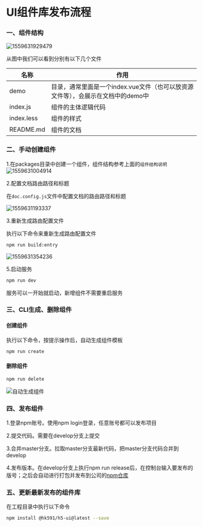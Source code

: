 # UI组件库发布流程

### 一、组件结构

![1559631929479](
https://bear-markdown-img.oss-cn-shenzhen.aliyuncs.com/1559631929479.png)

从图中我们可以看到分别有以下几个文件

| 名称       | 作用                                                         |
| ---------- | ------------------------------------------------------------ |
| demo       | 目录，通常里面是一个index.vue文件（也可以放资源文件等），会展示在文档中的demo中 |
| index.js   | 组件的主体逻辑代码                                           |
| index.less | 组件的样式                                                   |
| README.md   | 组件的文档                                             |



### 二、手动创建组件

1.在packages目录中创建一个组件，组件结构参考上面的`组件结构说明`
![1559631004914](https://bear-markdown-img.oss-cn-shenzhen.aliyuncs.com/1559631004914.png)

2.配置文档路由路径和标题

在`doc.config.js`文件中配置文档的路由路径和标题

![1559631193337](https://bear-markdown-img.oss-cn-shenzhen.aliyuncs.com/1559631193337.png)


3.重新生成路由配置文件

执行以下命令来重新生成路由配置文件

```bash
npm run build:entry
```

![1559631354236](https://bear-markdown-img.oss-cn-shenzhen.aliyuncs.com/1559631354236.png)

5.启动服务

```bash
npm run dev
```
服务可以一开始就启动，新增组件不需要重启服务

### 三、CLI生成、删除组件

#### 创建组件
执行以下命令，按提示操作后，自动生成组件模板
```bash
npm run create
```

#### 删除组件
```bash
npm run delete
```
![自动生成组件](https://bear-markdown-img.oss-cn-shenzhen.aliyuncs.com/自动生成组件.gif)



### 四、发布组件
1.登录npm账号。使用npm login登录，任意账号都可以发布项目

2.提交代码。需要在develop分支上提交

3.合并master分支。拉取master分支最新代码，把master分支代码合并到develop

4.发布版本。在develop分支上执行npm run release后，在控制台输入要发布的版号；之后会自动进行打包并发布到公司的[npm仓库](http://npmjs.addcn.com/)

### 五、更新最新发布的组件库

在工程目录中执行以下命令

```bash
npm install @hk591/h5-ui@latest --save
```
